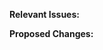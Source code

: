 <!--
If you haven't already, before opening your pull request, read through our contributing file:
https://github.com/06000208/sandplate/blob/main/CONTRIBUTING.md
-->

**Relevant Issues:**

<!-- 
Link the issue(s) relevant to your pull request here. As described in our contributing file, our issue tracker is used for communication, so linking at least one issue is normally expected.
-->

**Proposed Changes:**

<!-- 
Describe the changes here. Does this fix bugs/issues, is this introducing new features, is this a breaking change, etc.
-->
